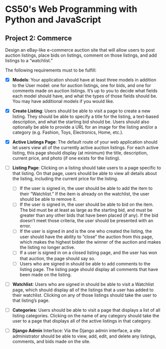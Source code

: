 # CS50's Web Programming with Python and JavaScript
## Project 2: Commerce
Design an eBay-like e-commerce auction site that will allow users to post auction listings, 
place bids on listings, comment on those listings, and add listings to a “watchlist.”

The following requirements must to be fulfill:

- [x] **Models**: Your application should have at least three models in addition to the User model: one for auction listings, one for bids, and one for comments made on auction listings. It’s up to you to decide what fields each model should have, and what the types of those fields should be. You may have additional models if you would like.
- [x]  **Create Listing**: Users should be able to visit a page to create a new listing. They should be able to specify a title for the listing, a text-based description, and what the starting bid should be. Users should also optionally be able to provide a URL for an image for the listing and/or a category (e.g. Fashion, Toys, Electronics, Home, etc.).
- [x] **Active Listings Page**: The default route of your web application should let users view all of the currently active auction listings. For each active listing, this page should display (at minimum) the title, description, current price, and photo (if one exists for the listing).
- [ ] **Listing Page**: Clicking on a listing should take users to a page specific to that listing. On that page, users should be able to view all details about the listing, including the current price for the listing.
    - [ ] If the user is signed in, the user should be able to add the item to their “Watchlist.” If the item is already on the watchlist, the user should be able to remove it.
    - [ ] If the user is signed in, the user should be able to bid on the item. The bid must be at least as large as the starting bid, and must be greater than any other bids that have been placed (if any). If the bid doesn’t meet those criteria, the user should be presented with an error.
    - [ ] If the user is signed in and is the one who created the listing, the user should have the ability to “close” the auction from this page, which makes the highest bidder the winner of the auction and makes the listing no longer active.
    - [ ] If a user is signed in on a closed listing page, and the user has won that auction, the page should say so.
    - [ ] Users who are signed in should be able to add comments to the listing page. The listing page should display all comments that have been made on the listing.
- [ ] **Watchlist**: Users who are signed in should be able to visit a Watchlist page, which should display all of the listings that a user has added to their watchlist. Clicking on any of those listings should take the user to that listing’s page.
- [ ] **Categories**: Users should be able to visit a page that displays a list of all listing categories. Clicking on the name of any category should take the user to a page that displays all of the active listings in that category.
- [ ] **Django Admin** Interface: Via the Django admin interface, a site administrator should be able to view, add, edit, and delete any listings, comments, and bids made on the site.

